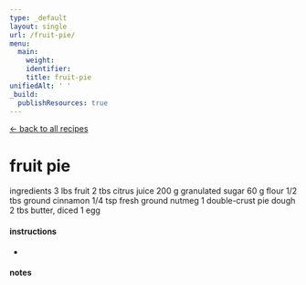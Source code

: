 ```yaml
---
type: _default
layout: single
url: /fruit-pie/
menu:
  main:
    weight:
    identifier:
    title: fruit-pie
unifiedAlt: ' '
_build:
  publishResources: true
---
```

[<- back to all recipes](/recipes/)
# fruit pie

ingredients
	3 lbs    fruit
	2 tbs    citrus juice
	200 g    granulated sugar
	60 g     flour
	1/2 tbs  ground cinnamon
	1/4 tsp  fresh ground nutmeg
	1        double-crust pie dough
	2        tbs butter, diced
	1        egg


#### instructions
-

#### notes
